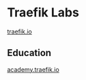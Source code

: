 # Traefik Labs

[traefik.io](https://traefik.io/)

## Education

[academy.traefik.io](https://academy.traefik.io/)
